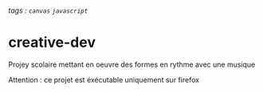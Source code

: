 ###### tags : `canvas` `javascript`

# creative-dev
Projey scolaire mettant en oeuvre des formes en rythme avec une musique

Attention : ce projet est éxécutable uniquement sur firefox

